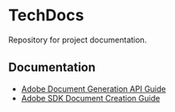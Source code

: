# TechDocs

Repository for project documentation.

## Documentation

- [Adobe Document Generation API Guide](https://github.com/SanjeevSaniel/Tech-Docs/tree/main/docs/adobe-document-generation/index.md)
- [Adobe SDK Document Creation Guide](https://github.com/SanjeevSaniel/Tech-Docs/tree/main/docs/adobe-documentation/sdk-documentation.md)

